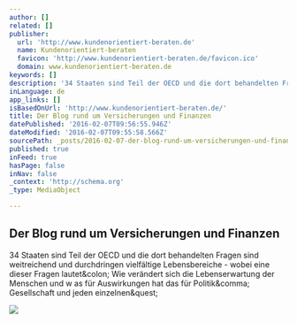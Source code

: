 ```yaml
---
author: []
related: []
publisher:
  url: 'http://www.kundenorientiert-beraten.de'
  name: Kundenorientiert-beraten
  favicon: 'http://www.kundenorientiert-beraten.de/favicon.ico'
  domain: www.kundenorientiert-beraten.de
keywords: []
description: '34 Staaten sind Teil der OECD und die dort behandelten Fragen sind weitreichend und durchdringen vielfältige Lebensbereiche - wobei eine dieser Fragen lautet: Wie verändert sich die Lebenserwartung der Menschen und w as für Auswirkungen hat das für Politik, Gesellschaft und jeden einzelnen?'
inLanguage: de
app_links: []
isBasedOnUrl: 'http://www.kundenorientiert-beraten.de/'
title: Der Blog rund um Versicherungen und Finanzen
datePublished: '2016-02-07T09:56:55.946Z'
dateModified: '2016-02-07T09:55:58.566Z'
sourcePath: _posts/2016-02-07-der-blog-rund-um-versicherungen-und-finanzen.md
published: true
inFeed: true
hasPage: false
inNav: false
_context: 'http://schema.org'
_type: MediaObject

---
```

<article style=""><h1>Der Blog rund um Versicherungen und Finanzen</h1><p>34 Staaten sind Teil der OECD und die dort behandelten Fragen sind weitreichend und durchdringen vielfältige Lebensbereiche - wobei eine dieser Fragen lautet&amp;colon; Wie verändert sich die Lebenserwartung der Menschen und w as für Auswirkungen hat das für Politik&amp;comma; Gesellschaft und jeden einzelnen&amp;quest;</p><img src="http://4.bp.blogspot.com/-dyuCNqS7iJk/Vnj2zunxm3I/AAAAAAAAEN0/hsRHp11BIbQ/s400/Statistische%2BLebenserwartung.png" /></article>